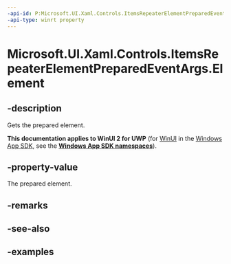 ```yaml
---
-api-id: P:Microsoft.UI.Xaml.Controls.ItemsRepeaterElementPreparedEventArgs.Element
-api-type: winrt property
---
```


# Microsoft.UI.Xaml.Controls.ItemsRepeaterElementPreparedEventArgs.Element

<!--
public Windows.UI.Xaml.UIElement Element { get; }
-->

## -description

Gets the prepared element.

**This documentation applies to WinUI 2 for UWP** (for [WinUI](/windows/apps/winui/winui3/) in the [Windows App SDK](/windows/apps/windows-app-sdk/), see the **[Windows App SDK namespaces](/windows/windows-app-sdk/api/winrt/)**).

## -property-value

The prepared element.

## -remarks

## -see-also

## -examples

